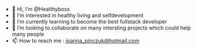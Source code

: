 - 👋 Hi, I’m @Healthyboss
- 👀 I’m interested in healthy living and selfdevelopment
- 🌱 I’m currently learning to become the best fullstack developer
- 💞️ I’m looking to collaborate on many intersting projects which could help many people
- 📫 How to reach me : joanna_pinczuk@hotmail.com

<!---
Healthyboss/Healthyboss is a ✨ special ✨ repository because its `README.md` (this file) appears on your GitHub profile.
You can click the Preview link to take a look at your changes.
--->
